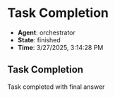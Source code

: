 # Task Completion

- **Agent**: orchestrator
- **State**: finished
- **Time**: 3/27/2025, 3:14:28 PM

## Task Completion

Task completed with final answer

